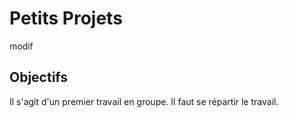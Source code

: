 # Petits Projets
modif
## Objectifs

Il s'agit d'un premier travail en groupe. Il faut se répartir le travail.
